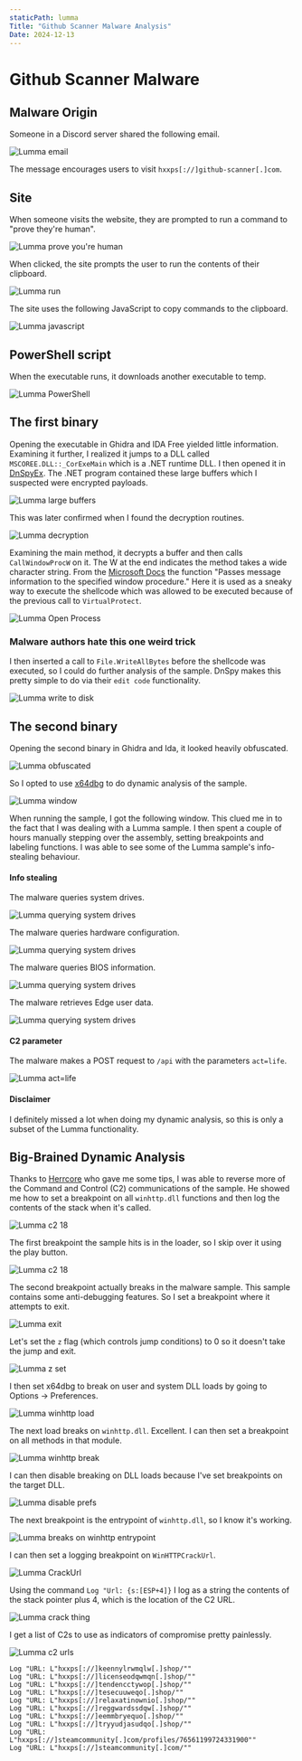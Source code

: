 ```yaml
---
staticPath: lumma
Title: "Github Scanner Malware Analysis"
Date: 2024-12-13
---
```


# Github Scanner Malware

## Malware Origin

Someone in a Discord server shared the following email.

![Lumma email](Imgs/lumma1.png)

The message encourages users to visit `hxxps[://]github-scanner[.]com`.

## Site

When someone visits the website, they are prompted to run a command to "prove they're human".

![Lumma prove you're human](Imgs/lumma2.png)

When clicked, the site prompts the user to run the contents of their clipboard.

![Lumma run](Imgs/lumma3.png)

The site uses the following JavaScript to copy commands to the clipboard.

![Lumma javascript](Imgs/lumma4.png)

## PowerShell script

When the executable runs, it downloads another executable to temp.

![Lumma PowerShell](Imgs/lumma5.png)


## The first binary


Opening the executable in Ghidra and IDA Free yielded little information. Examining it further, I realized it jumps to a DLL called `MSCOREE.DLL::_CorExeMain` which is a .NET runtime DLL. I then opened it in [DnSpyEx](https://github.com/dnSpyEx/dnSpy). The .NET program contained these large buffers which I suspected were encrypted payloads. 

![Lumma large buffers](Imgs/lumma6.png)

This was later confirmed when I found the decryption routines.


![Lumma decryption](Imgs/lumma7.png)

Examining the main method, it decrypts a buffer and then calls `CallWindowProcW` on it. The W at the end indicates the method takes a wide character string. From the [Microsoft Docs](https://learn.microsoft.com/en-us/windows/win32/api/winuser/nf-winuser-callwindowprocw) the function "Passes message information to the specified window procedure." Here it is used as a sneaky way to execute the shellcode which was allowed to be executed because of the previous call to `VirtualProtect`.

![Lumma Open Process](Imgs/lumma8.png)

### Malware authors hate this one weird trick

I then inserted a call to `File.WriteAllBytes` before the shellcode was executed, so I could do further analysis of the sample. DnSpy makes this pretty simple to do via their `edit code` functionality.

![Lumma write to disk](Imgs/lumma9.png)

## The second binary

Opening the second binary in Ghidra and Ida, it looked heavily obfuscated.

![Lumma obfuscated](Imgs/lumma10.png)

So I opted to use [x64dbg](https://x64dbg.com/) to do dynamic analysis of the sample.

![Lumma window](Imgs/lumm11.png)

When running the sample, I got the following window. This clued me in to the fact that I was dealing with a Lumma sample. I then spent a couple of hours manually stepping over the assembly, setting breakpoints and labeling functions. I was able to see some of the Lumma sample's info-stealing behaviour.


#### Info stealing

The malware queries system drives.

![Lumma querying system drives](Imgs/systemdrives.png)

The malware queries hardware configuration.

![Lumma querying system drives](Imgs/idk.png)


The malware queries BIOS information.

![Lumma querying system drives](Imgs/sys32.png)

The malware retrieves Edge user data.

![Lumma querying system drives](Imgs/edge.png)



#### C2 parameter

The malware makes a POST request to `/api` with the parameters `act=life`.

![Lumma act=life](Imgs/c2params.png)

#### Disclaimer

I definitely missed a lot when doing my dynamic analysis, so this is only a subset of the Lumma functionality.

## Big-Brained Dynamic Analysis

Thanks to [Herrcore](https://x.com/herrcore) who gave me some tips, I was able to reverse more of the Command and Control (C2) communications of the sample. He showed me how to set a breakpoint on all `winhttp.dll` functions and then log the contents of the stack when it's called. 

![Lumma c2 18](Imgs/lumma18.png)

The first breakpoint the sample hits is in the loader, so I skip over it using the play button. 

![Lumma c2 18](Imgs/lumma19.png)

The second breakpoint actually breaks in the malware sample. This sample contains some anti-debugging features. So I set a breakpoint where it attempts to exit.

![Lumma exit](Imgs/lumma20.png)

Let's set the `z` flag (which controls jump conditions) to 0 so it doesn't take the jump and exit.

![Lumma z set](Imgs/lumma23.png)


I then set x64dbg to break on user and system DLL loads by going to Options -> Preferences.

![Lumma winhttp load](Imgs/lumma28.png)



The next load breaks on `winhttp.dll`. Excellent. I can then set a breakpoint on all methods in that module. 


![Lumma winhttp break](Imgs/lumma26.png)

I can then disable breaking on DLL loads because I've set breakpoints on the target DLL.

![Lumma disable prefs](Imgs/lumma27.png)

The next breakpoint is the entrypoint of `winhttp.dll`, so I know it's working.

![Lumma breaks on winhttp entrypoint](Imgs/lumma29.png)

I can then set a logging breakpoint on `WinHTTPCrackUrl`.

![Lumma CrackUrl](Imgs/lumma30.png)

Using the command `Log "Url: {s:[ESP+4]}` I log as a string the contents of the stack pointer plus 4, which is the location of the C2 URL.

![Lumma crack thing](Imgs/lumma31.png)

I get a list of C2s to use as indicators of compromise pretty painlessly.

![Lumma c2 urls](Imgs/lummaurls.png)


```
Log "URL: L"hxxps[://]keennylrwmqlw[.]shop/""
Log "URL: L"hxxps[://]licenseodqwmqn[.]shop/""
Log "URL: L"hxxps[://]tendencctywop[.]shop/""
Log "URL: L"hxxps[://]tesecuuweqo[.]shop/""
Log "URL: L"hxxps[://]relaxatinownio[.]shop/""
Log "URL: L"hxxps[://]reggwardssdqw[.]shop/""
Log "URL: L"hxxps[://]eemmbryequo[.]shop/""
Log "URL: L"hxxps[://]tryyudjasudqo[.]shop/""
Log "URL: L"hxxps[://]steamcommunity[.]com/profiles/76561199724331900""
Log "URL: L"hxxps[://]steamcommunity[.]com/""
```